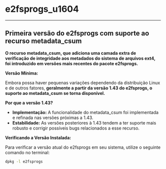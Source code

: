 # e2fsprogs_u1604
___
## Primeira versão do e2fsprogs com suporte ao recurso metadata_csum

**O recurso metadata_csum, que adiciona uma camada extra de verificação de integridade aos metadados do sistema de arquivos ext4, foi introduzido em versões mais recentes do pacote e2fsprogs.**

**Versão Mínima:**

Embora possa haver pequenas variações dependendo da distribuição Linux e de outros fatores, **geralmente a partir da versão 1.43 do e2fsprogs, o suporte ao metadata_csum se torna disponível.**

**Por que a versão 1.43?**

* **Implementação:** A funcionalidade do metadata_csum foi implementada e refinada nas versões próximas a 1.43.
* **Estabilidade:** As versões posteriores à 1.43 tendem a ter suporte mais robusto e corrigir possíveis bugs relacionados a esse recurso.

**Verificando a Versão Instalada:**

Para verificar a versão atual do e2fsprogs em seu sistema, utilize o seguinte comando no terminal:

```bash
dpkg -l e2fsprogs
```
